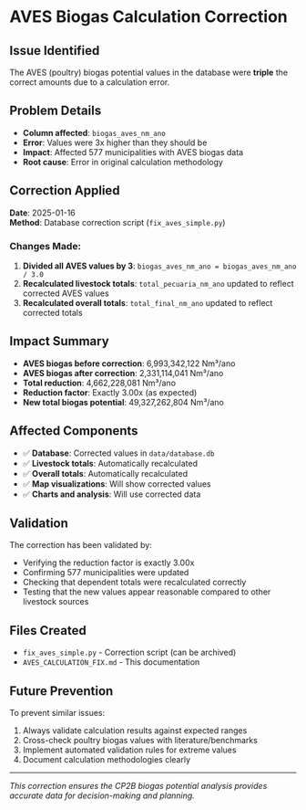 # AVES Biogas Calculation Correction

## Issue Identified
The AVES (poultry) biogas potential values in the database were **triple** the correct amounts due to a calculation error.

## Problem Details
- **Column affected**: `biogas_aves_nm_ano`
- **Error**: Values were 3x higher than they should be
- **Impact**: Affected 577 municipalities with AVES biogas data
- **Root cause**: Error in original calculation methodology

## Correction Applied
**Date**: 2025-01-16  
**Method**: Database correction script (`fix_aves_simple.py`)

### Changes Made:
1. **Divided all AVES values by 3**: `biogas_aves_nm_ano = biogas_aves_nm_ano / 3.0`
2. **Recalculated livestock totals**: `total_pecuaria_nm_ano` updated to reflect corrected AVES values
3. **Recalculated overall totals**: `total_final_nm_ano` updated to reflect corrected totals

## Impact Summary
- **AVES biogas before correction**: 6,993,342,122 Nm³/ano
- **AVES biogas after correction**: 2,331,114,041 Nm³/ano  
- **Total reduction**: 4,662,228,081 Nm³/ano
- **Reduction factor**: Exactly 3.00x (as expected)
- **New total biogas potential**: 49,327,262,804 Nm³/ano

## Affected Components
- ✅ **Database**: Corrected values in `data/database.db`
- ✅ **Livestock totals**: Automatically recalculated
- ✅ **Overall totals**: Automatically recalculated  
- ✅ **Map visualizations**: Will show corrected values
- ✅ **Charts and analysis**: Will use corrected data

## Validation
The correction has been validated by:
- Verifying the reduction factor is exactly 3.00x
- Confirming 577 municipalities were updated
- Checking that dependent totals were recalculated correctly
- Testing that the new values appear reasonable compared to other livestock sources

## Files Created
- `fix_aves_simple.py` - Correction script (can be archived)
- `AVES_CALCULATION_FIX.md` - This documentation

## Future Prevention
To prevent similar issues:
1. Always validate calculation results against expected ranges
2. Cross-check poultry biogas values with literature/benchmarks
3. Implement automated validation rules for extreme values
4. Document calculation methodologies clearly

---
*This correction ensures the CP2B biogas potential analysis provides accurate data for decision-making and planning.*